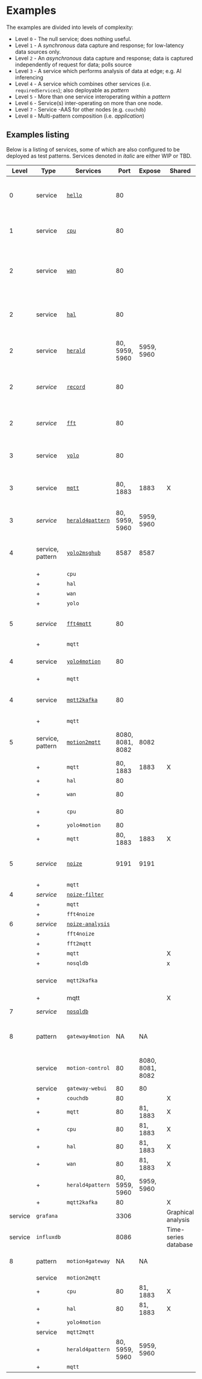 # Examples
The examples are divided into levels of complexity:

+ Level `0` - The null service; does nothing useful.
+ Level `1` - A *synchronous* data capture and response; for low-latency data sources only.
+ Level `2` - An *asynchronous* data capture and response; data is captured independently of request for data; polls source
+ Level `3` - A service which performs analysis of data at edge; e.g. AI inferencing
+ Level `4` - A service which combines other services (i.e. `requiredServices`); also deployable as _pattern_
+ Level `5` - More than one service interoperating within a _pattern_ 
+ Level `6` - Service(s) inter-operating on more than one node.
+ Level `7` - Service -AAS for other nodes (e.g. `couchdb`)
+ Level `8` - Multi-pattern composition (i.e. _application_)

## Examples listing
Below is a listing of services, some of which are also configured to be deployed as test patterns.  Services denoted in *italic* are either WIP or TBD.

Level|Type|Services|Port|Expose|Shared|Description
---|---|---|---|---|---|---|
0|service|[`hello`](https://github.com/dcmartin/open-horizon/tree/master/hello)|80|||the minimum "hello world" example; output `{"hello":"world"}` using `socat`
1| service |[`cpu`](https://github.com/dcmartin/open-horizon/tree/master/cpu)|80|||synchronous ReStFul service from low-latency data source
2| service |[`wan`](https://github.com/dcmartin/open-horizon/tree/master/wan)|80|||asynchronously updating long-latency data source, i.e. wide-area-network monitor
2| service |[`hal`](https://github.com/dcmartin/open-horizon/tree/master/hal)|80|||hardware abstraction layer (device capabilities, serial #, etc..)
2|service|[`herald`](https://github.com/dcmartin/open-horizon/tree/master/herald)|80, 5959, 5960|5959, 5960||Listen & broadcast on LAN; **Python** `Flask` example
2| *service* |[`record`](https://github.com/dcmartin/open-horizon/tree/master/record)|80|||poll microphone and record sound bits; default `5` seconds every `10` seconds
2| *service* |[`fft`](https://github.com/dcmartin/open-horizon/tree/master/fft)|80|||capture output from `record` and perform anomaly detection
3| service |[`yolo`](https://github.com/dcmartin/open-horizon/tree/master/yolo)|80|||capture image from webcam, detect & classify entities ([darknet](https://pjreddie.com/darknet/)
3| service |[`mqtt`](https://github.com/dcmartin/open-horizon/tree/master/mqtt)|80, 1883|1883|X|provide on-device MQTT broker; shared across services
3|*service*|[`herald4pattern`](https://github.com/dcmartin/open-horizon/tree/master/herald4pattern)|80, 5959, 5960|5959, 5960||announce the _pattern_ information for the node
4|service, pattern|[`yolo2msghub`](https://github.com/dcmartin/open-horizon/tree/master/yolo2msghub)|8587|8587||integrate multiple service outputs and send to cloud using Kafka
||+|`cpu`|
||+|`hal`| 
||+|`wan` |
||+|`yolo` |
5| *service* |[`fft4mqtt`](https://github.com/dcmartin/open-horizon/tree/master/fft)|80|||process input `mqtt`; perform analysis; post `mqtt`
||+|`mqtt`
4|service |[`yolo4motion`](https://github.com/dcmartin/open-horizon/tree/master/yolo4motion)|80|||modified from `yolo` to listen via MQTT to `motion`
||+|`mqtt`
4|service|[`mqtt2kafka`](https://github.com/dcmartin/open-horizon/tree/master/mqtt2kafka)|80|||route specified MQTT topics' payloads to Kafka broker
||+|`mqtt`
5 |service, pattern|[`motion2mqtt`](https://github.com/dcmartin/open-horizon/tree/master/motion2mqtt)|8080, 8081, 8082|8082||capture images using [motion package](https://motion-project.github.io/); send to MQTT
||+|`mqtt`|80, 1883|1883|X|
||+|`hal`|80|||to detect camera
||+|`wan`|80|||to monitor Internet
||+|`cpu`|80|||to monitor CPU load
||+|`yolo4motion`|80|
||+|`mqtt`|80, 1883|1883|X|
5|*service*|[`noize`](https://github.com/dcmartin/open-horizon/tree/master/noize)|9191|9191||capture audio after silence and send to MQTT broker
||+|`mqtt`|
4|*service* |[`noize-filter`](https://github.com/dcmartin/open-horizon/tree/master/noize-filter)|
||+|`mqtt`
||+|`fft4noize`
6|*service*|[`noize-analysis`](https://github.com/dcmartin/open-horizon/tree/master/analysis4fft)|
||+|`fft4noize`|
||+|`fft2mqtt`|
||+|`mqtt`|||X|
||+|`nosqldb`|||x|
||service|`mqtt2kafka`||||route specified MQTT topics' payloads to cloud
||+|mqtt|||X|
7|*service* |[`nosqldb`](https://github.com/dcmartin/open-horizon/tree/master/nosqldb)||||local noSQL store; see  [**CouchDB**](http://couchdb.apache.org/)
8|pattern|`gateway4motion`|NA|NA||gateway for multiple motion2mqtt devices
||service|`motion-control`|80|8080, 8081, 8082||Provide control infrastructure for `motion` configuration
||service|`gateway-webui`|80|80|||Web UX for _application_: motion and entity detection and classification
||+|`couchdb`|80|<STD>|X||CouchDB service with replication to/from IBM Cloudant
||+|`mqtt`|80|81, 1883|X||MQTT broker
||+|`cpu`|80|81, 1883|X||CPU monitor
||+|`hal`|80|81, 1883|X||hardware monitor
||+|`wan`|80|81, 1883|X||Internet monitor
||+|`herald4pattern`|80, 5959, 5960|5959, 5960||Herald of services in _pattern_
||+|`mqtt2kafka`|80||X||MQTT to Kafka relay
 |service|`grafana`||3306||Graphical analysis
 |service|`influxdb`||8086||Time-series database
8|pattern|`motion4gateway`|NA|NA||`yolo4motion` using `gateway4motion` services
||service|`motion2mqtt`|
||+|`cpu`|80|81, 1883|X||CPU monitor
||+|`hal`|80|81, 1883|X||hardware monitor
||+|`yolo4motion`|
||service|`mqtt2mqtt`|
||+|`herald4pattern`|80, 5959, 5960|5959, 5960||Herald of services in _pattern_
||+|`mqtt`|
